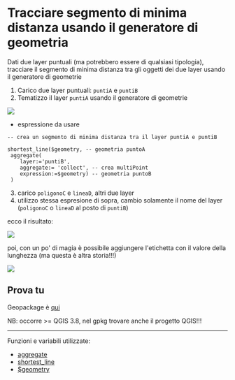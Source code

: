 # Tracciare segmento di minima distanza usando il generatore di geometria

Dati due layer puntuali (ma potrebbero essere di qualsiasi tipologia), tracciare il segmento di minima distanza tra gli oggetti dei due layer usando il generatore di geometrie

1. Carico due layer puntuali: `puntiA` e `puntiB`
2. Tematizzo il layer `puntiA` usando il generatore di geometrie

![](../img/esempi/linea_min_distanza/min_dist_01.png)

- espressione da usare

```
-- crea un segmento di minima distanza tra il layer puntiA e puntiB

shortest_line($geometry, -- geometria puntoA
 aggregate( 
	layer:='puntiB',
	aggregate:= 'collect', -- crea multiPoint
	expression:=$geometry) -- geometria puntoB
 )
```
3. carico `poligonoC` e `lineaD`, altri due layer
4. utilizzo stessa espresione di sopra, cambio solamente il nome del layer (`poligonoC` o `lineaD` al posto di `puntiB`)

ecco il risultato:

![](../img/esempi/linea_min_distanza/min_dist_02.png)

poi, con un po' di magia è possibile aggiungere l'etichetta con il valore della lunghezza (ma questa è altra storia!!!)

![](../img/esempi/linea_min_distanza/min_dist_03.png)


## Prova tu

Geopackage è [qui](https://github.com/gbvitrano/HfcQGIS/raw/master/esempi/minima_distanza_tra_oggetti_qgis38.gpkg)

NB: occorre >= QGIS 3.8, nel gpkg trovare anche il progetto QGIS!!!

---

Funzioni e variabili utilizzate:

* [aggregate](../gr_funzioni/aggrega/aggrega_unico.md#aggregate)
* [shortest_line](../gr_funzioni/geometria/geometria_unico.md#shortest_line)
* [\$geometry](../gr_funzioni/geometria/geometria_unico.md#geometry)

